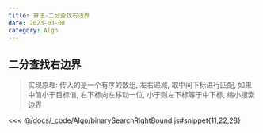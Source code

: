 ```yaml
---
title: 算法-二分查找右边界
date: 2023-03-08
category: Algo
---
```


## 二分查找右边界

> 实现原理: 传入的是一个有序的数组, 左右递减, 取中间下标进行匹配, 如果中值小于目标值, 右下标向左移动一位, 小于则左下标等于中下标, 缩小搜索边界

<<< @/docs/_code/Algo/binarySearchRightBound.js#snippet{11,22,28}
